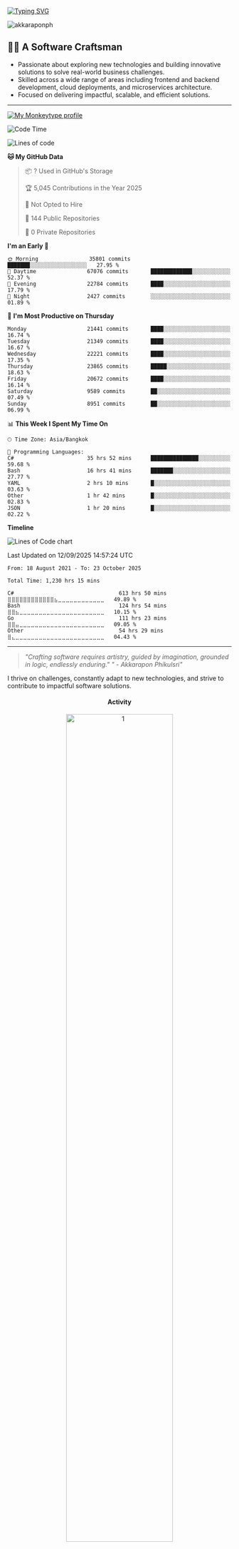[![Typing SVG](https://readme-typing-svg.demolab.com?font=Fira+Code&pause=1000&width=435&lines=Hi+there+%F0%9F%91%8B+I'm+Akkarapon+Phikulsri++)](https://git.io/typing-svg) 

<!-- Hi there 👋 I'm Akkarapon Phikulsri   -->

<p align="left"> <img src="https://komarev.com/ghpvc/?username=akkaraponph&label=Glancing&color=0e75b6&style=flat" alt="akkaraponph" /> </p>

## 🧑‍💻 A Software Craftsman

<!-- 
![Degree](https://img.shields.io/badge/B.S.-Computer%20Science-blue?style=flat-square&logo=github)
![Degree](https://img.shields.io/badge/LL.B.-Bachelor%20of%20Law-0066cc?style=flat-square&logo=git) -->

- Passionate about exploring new technologies and building innovative solutions to solve real-world business challenges.
- Skilled across a wide range of areas including frontend and backend development, cloud deployments, and microservices architecture.
- Focused on delivering impactful, scalable, and efficient solutions.

---

<a href="https://monkeytype.com/profile/akkaraponph">
  <img src="https://raw.githubusercontent.com/akkaraponph/akkaraponph/monkeytype-readme/SVG_NAME" alt="My Monkeytype profile" />
</a>


<!--START_SECTION:waka-->
![Code Time](http://img.shields.io/badge/Code%20Time-1%2C013%20hrs%201%20min-blue)

![Lines of code](https://img.shields.io/badge/From%20Hello%20World%20I%27ve%20Written-180.4%20million%20lines%20of%20code-blue)

**🐱 My GitHub Data** 

> 📦 ? Used in GitHub's Storage 
 > 
> 🏆 5,045 Contributions in the Year 2025
 > 
> 🚫 Not Opted to Hire
 > 
> 📜 144 Public Repositories 
 > 
> 🔑 0 Private Repositories 
 > 
**I'm an Early 🐤** 

```text
🌞 Morning                35801 commits       ███████░░░░░░░░░░░░░░░░░░   27.95 % 
🌆 Daytime                67076 commits       █████████████░░░░░░░░░░░░   52.37 % 
🌃 Evening                22784 commits       ████░░░░░░░░░░░░░░░░░░░░░   17.79 % 
🌙 Night                  2427 commits        ░░░░░░░░░░░░░░░░░░░░░░░░░   01.89 % 
```
📅 **I'm Most Productive on Thursday** 

```text
Monday                   21441 commits       ████░░░░░░░░░░░░░░░░░░░░░   16.74 % 
Tuesday                  21349 commits       ████░░░░░░░░░░░░░░░░░░░░░   16.67 % 
Wednesday                22221 commits       ████░░░░░░░░░░░░░░░░░░░░░   17.35 % 
Thursday                 23865 commits       █████░░░░░░░░░░░░░░░░░░░░   18.63 % 
Friday                   20672 commits       ████░░░░░░░░░░░░░░░░░░░░░   16.14 % 
Saturday                 9589 commits        ██░░░░░░░░░░░░░░░░░░░░░░░   07.49 % 
Sunday                   8951 commits        ██░░░░░░░░░░░░░░░░░░░░░░░   06.99 % 
```


📊 **This Week I Spent My Time On** 

```text
🕑︎ Time Zone: Asia/Bangkok

💬 Programming Languages: 
C#                       35 hrs 52 mins      ███████████████░░░░░░░░░░   59.68 % 
Bash                     16 hrs 41 mins      ███████░░░░░░░░░░░░░░░░░░   27.77 % 
YAML                     2 hrs 10 mins       █░░░░░░░░░░░░░░░░░░░░░░░░   03.63 % 
Other                    1 hr 42 mins        █░░░░░░░░░░░░░░░░░░░░░░░░   02.83 % 
JSON                     1 hr 20 mins        █░░░░░░░░░░░░░░░░░░░░░░░░   02.22 % 
```

**Timeline**

![Lines of Code chart](https://raw.githubusercontent.com/akkaraponph/akkaraponph/main/assets/bar_graph.png)


 Last Updated on 12/09/2025 14:57:24 UTC
<!--END_SECTION:waka-->


<!--START_SECTION:waka-simple-->

```text
From: 18 August 2021 - To: 23 October 2025

Total Time: 1,230 hrs 15 mins

C#                                 613 hrs 50 mins ⣿⣿⣿⣿⣿⣿⣿⣿⣿⣿⣿⣿⣦⣀⣀⣀⣀⣀⣀⣀⣀⣀⣀⣀⣀   49.89 %
Bash                               124 hrs 54 mins ⣿⣿⣦⣀⣀⣀⣀⣀⣀⣀⣀⣀⣀⣀⣀⣀⣀⣀⣀⣀⣀⣀⣀⣀⣀   10.15 %
Go                                 111 hrs 23 mins ⣿⣿⣤⣀⣀⣀⣀⣀⣀⣀⣀⣀⣀⣀⣀⣀⣀⣀⣀⣀⣀⣀⣀⣀⣀   09.05 %
Other                              54 hrs 29 mins  ⣿⣄⣀⣀⣀⣀⣀⣀⣀⣀⣀⣀⣀⣀⣀⣀⣀⣀⣀⣀⣀⣀⣀⣀⣀   04.43 %
```

<!--END_SECTION:waka-simple-->

---

> *"Crafting software requires artistry, guided by imagination, grounded in logic, endlessly enduring."*
> *" - Akkarapon Phikulsri"*

I thrive on challenges, constantly adapt to new technologies, and strive to contribute to impactful software solutions.






<h4 align="center">
Activity
</h4>
  


 <div align="center">

  <div>
    <img src="https://github-profile-summary-cards.vercel.app/api/cards/profile-details?username=akkaraponph&theme=react"  display=block width=69% height=auto  alt="1" >
  </div>
  

  <a href="http://www.github.com/akkaraponph"><img width="43%" src="https://github-readme-stats.vercel.app/api?username=akkaraponph&hide=&count_private=true&bg_color=0D1117&theme=react&hide_border=true&show_icons=true" alt="akkaraponph's GitHub stats" /></a>
  <a href="http://www.github.com/akkaraponph"><img alt="akkaraponph Top Language"  width = "25%" src="https://github-readme-stats.vercel.app/api/top-langs/?username=akkaraponph&langs_count=10&count_private=true&layout=compact&theme=react&hide_border=true&bg_color=0D1117"/></a>

</div>




<div>

<h4 align="center">

![](https://quotes-github-readme.vercel.app/api?type=horizontal&theme=radical)
</div>



<div align="center">


<div style="text-align: center;">
  <picture>
    <source media="(prefers-color-scheme: dark)" srcset="https://github.com/akkaraponph/akkaraponph/blob/output/github-snake-dark.svg" />
    <source media="(prefers-color-scheme: light)" srcset="https://github.com/akkaraponph/akkaraponph/blob/output/github-snake.svg" />
    <img alt="github-snake" src="https://github.com/akkaraponph/akkaraponph/blob/output/ocean.gif" />
  </picture>
</div>
</div>




    
![GITHUB Stats](https://raw.githubusercontent.com/akkaraponph/github-stats/master/generated/overview.svg#gh-dark-mode-only) ![GITHUB Languages](https://raw.githubusercontent.com/akkaraponph/github-stats/master/generated/languages.svg#gh-dark-mode-only)
![GITHUB Stats](https://raw.githubusercontent.com/akkaraponph/github-stats/master/generated/overview.svg#gh-light-mode-only) ![GITHUB Languages](https://raw.githubusercontent.com/akkaraponph/github-stats/master/generated/languages.svg#gh-light-mode-only)


<br />




 <div align="center">

  </div>

[![DigitalOcean Referral Badge](https://web-platforms.sfo2.cdn.digitaloceanspaces.com/WWW/Badge%201.svg)](https://www.digitalocean.com/?refcode=a351da331073&utm_campaign=Referral_Invite&utm_medium=Referral_Program&utm_source=badge)
<a href="https://www.buymeacoffee.com/akkarapon"><img src="https://cdn.buymeacoffee.com/buttons/v2/default-yellow.png" width="220"/></a>


---


```mermaid
flowchart LR
    A[🎨 Software Craftsmanship] --> B[🎯 Expertise]
    A --> C[🛠️ Tech Stack]
    A --> D[🚀 Projects]
    
    B --> E[⚡ Performance Optimization]
    B --> F[🏗️ Scalable Architecture]
    B --> G[💡 Problem Solving]
    
    C --> H[🎨 Frontend]
    C --> I[⚙️ Backend]
    C --> J[☁️ DevOps]
    C --> K[🗄️ Database]
    
    H --> L[Next.js • Redux • TypeScript]
    I --> M[Golang • C# • Python]
    J --> N[Docker • AWS • Kubernetes]
    K --> O[PostgreSQL • MongoDB • Redis]
    
    D --> P[🌐 Web Applications]
    D --> Q[🔗 Microservices]
    D --> R[📱 Mobile Apps]
    D --> S[🤖 API Development]
    
    E --> T[📊 Monitoring & Analytics]
    F --> U[🔄 CI/CD Pipelines]
    G --> V[🧪 Testing & Quality]
    
    P --> W[💼 Business Solutions]
    Q --> X[🎯 High Availability]
    R --> Y[📱 Cross-Platform]
    S --> Z[🔗 RESTful & GraphQL]

    %% GitHub-optimized styling
    style A fill:#0969da,stroke:#0550ae,stroke-width:4px,color:#ffffff
    
    style B fill:#7c3aed,stroke:#6d28d9,stroke-width:3px,color:#ffffff
    style C fill:#059669,stroke:#047857,stroke-width:3px,color:#ffffff
    style D fill:#f59e0b,stroke:#d97706,stroke-width:3px,color:#ffffff
    
    style E fill:#8b5cf6,stroke:#7c3aed,stroke-width:2px,color:#ffffff
    style F fill:#a855f7,stroke:#9333ea,stroke-width:2px,color:#ffffff
    style G fill:#6366f1,stroke:#4f46e5,stroke-width:2px,color:#ffffff
    
    style H fill:#16a34a,stroke:#15803d,stroke-width:2px,color:#ffffff
    style I fill:#059669,stroke:#047857,stroke-width:2px,color:#ffffff
    style J fill:#0891b2,stroke:#0e7490,stroke-width:2px,color:#ffffff
    style K fill:#0d9488,stroke:#0f766e,stroke-width:2px,color:#ffffff
    
    style L fill:#22c55e,stroke:#16a34a,stroke-width:1px,color:#ffffff
    style M fill:#10b981,stroke:#059669,stroke-width:1px,color:#ffffff
    style N fill:#06b6d4,stroke:#0891b2,stroke-width:1px,color:#ffffff
    style O fill:#14b8a6,stroke:#0d9488,stroke-width:1px,color:#ffffff
    
    style P fill:#f97316,stroke:#ea580c,stroke-width:2px,color:#ffffff
    style Q fill:#f59e0b,stroke:#d97706,stroke-width:2px,color:#ffffff
    style R fill:#eab308,stroke:#ca8a04,stroke-width:2px,color:#ffffff
    style S fill:#d97706,stroke:#b45309,stroke-width:2px,color:#ffffff
    
    style T fill:#c084fc,stroke:#a855f7,stroke-width:1px,color:#ffffff
    style U fill:#d8b4fe,stroke:#c084fc,stroke-width:1px,color:#ffffff
    style V fill:#93c5fd,stroke:#3b82f6,stroke-width:1px,color:#ffffff
    
    style W fill:#fb923c,stroke:#f97316,stroke-width:1px,color:#ffffff
    style X fill:#fbbf24,stroke:#f59e0b,stroke-width:1px,color:#ffffff
    style Y fill:#facc15,stroke:#eab308,stroke-width:1px,color:#ffffff
    style Z fill:#fb7185,stroke:#f43f5e,stroke-width:1px,color:#ffffff
    
    %% Clean link styling
    linkStyle default stroke:#6b7280,stroke-width:2px
```


